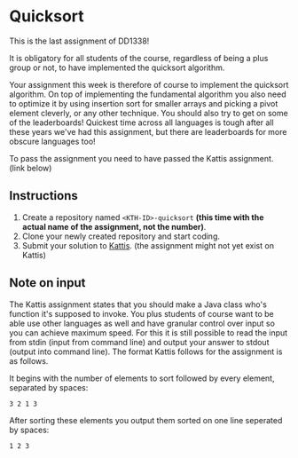 # Quicksort

This is the last assignment of DD1338!

It is obligatory for all students of the course, regardless of being a plus group or not, to have implemented the quicksort algorithm.

Your assignment this week is therefore of course to implement the quicksort algorithm. On top of implementing the fundamental algorithm you also need to optimize it by using insertion sort for smaller arrays and picking a pivot element cleverly, or any other technique. You should also try to get on some of the leaderboards! Quickest time across all languages is tough after all these years we've had this assignment, but there are leaderboards for more obscure languages too!

To pass the assignment you need to have passed the Kattis assignment. (link below)

## Instructions

1. Create a repository named `<KTH-ID>-quicksort` **(this time with the actual name of the assignment, not the number)**.
2. Clone your newly created repository and start coding.
3. Submit your solution to [Kattis](https://kth.kattis.com/courses/DD1338/algdat24). (the assignment might not yet exist on Kattis)

## Note on input

The Kattis assignment states that you should make a Java class who's function it's supposed to invoke. You plus students of course want to be able use other languages as well and have granular control over input so you can achieve maximum speed. For this it is still possible to read the input from stdin (input from command line) and output your answer to stdout (output into command line). The format Kattis follows for the assignment is as follows.

It begins with the number of elements to sort followed by every element, separated by spaces:
```
3 2 1 3
```
After sorting these elements you output them sorted on one line seperated by spaces:
```
1 2 3
```
